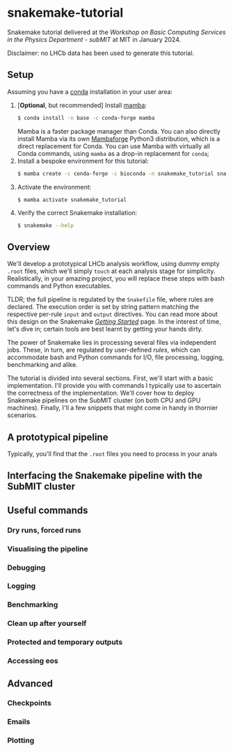 # snakemake-tutorial
Snakemake tutorial delivered at the _Workshop on Basic Computing Services in the Physics Department - subMIT_ at MIT in January 2024. 

Disclaimer: no LHCb data has been used to generate this tutorial. 

## Setup

Assuming you have a [conda](https://conda.io/projects/conda/en/latest/user-guide/install/index.html) installation in your user area:

1. [**Optional**, but recommended] Install [mamba]():
   ```bash
   $ conda install -n base -c conda-forge mamba
   ```
   Mamba is a faster package manager than Conda. You can also directly install Mamba via its own [Mambaforge](https://github.com/conda-forge/miniforge#mambaforge) Python3 distribution, which is a direct replacement for Conda. You can use Mamba with virtually all Conda commands, using `mamba` as a drop-in replacement for `conda`;
2. Install a bespoke environment for this tutorial:
   ```bash
   $ mamba create -c conda-forge -c bioconda -n snakemake_tutorial snakemake
   ```
3. Activate the environment:
   ```
   $ mamba activate snakemake_tutorial
   ```
3. Verify the correct Snakemake installation:
   ```bash
   $ snakemake --help
   ```
## Overview

We'll develop a prototypical LHCb analysis workflow, using dummy empty `.root` files, which we'll simply `touch` at each analysis stage for simplicity. Realistically, in your amazing project, you will replace these steps with bash commands and Python executables. 

TLDR; the full pipeline is regulated by the `Snakefile` file, where rules are declared. The execution order is set by string pattern matching the respective per-rule `input` and `output` directives. You can read more about this design on the Snakemake [_Getting Started_](https://snakemake.github.io) page. In the interest of time, let's dive in; certain tools are best learnt by getting your hands dirty.

The power of Snakemake lies in processing several files via independent jobs. These, in turn, are regulated by user-defined _rules_, which can accommodate bash and Python commands for I/O, file processing, logging, benchmarking and alike. 

The tutorial is divided into several sections. First, we'll start with a basic implementation. I'll provide you with commands I typically use to ascertain the correctness of the implementation. We'll cover how to deploy Snakemake pipelines on the SubMIT cluster (on both CPU and GPU machines). Finally, I'll a few snippets that might come in handy in thornier scenarios.

## A prototypical pipeline

Typically, you'll find that the `.root` files you need to process in your anals

## Interfacing the Snakemake pipeline with the SubMIT cluster 

## Useful commands 

### Dry runs, forced runs 

### Visualising the pipeline

### Debugging

### Logging 

### Benchmarking 

### Clean up after yourself 

### Protected and temporary outputs

### Accessing eos 

## Advanced 

### Checkpoints

### Emails 

### Plotting 
